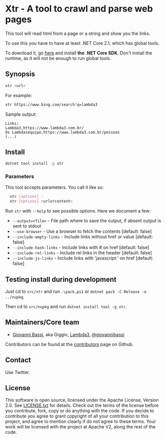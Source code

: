 # Xtr -  A tool to crawl and parse web pages

This tool will read html from a page or a string
and show you the links.

To use this you have to have at least .NET Core 2.1,
which has global tools.

To download it, go [here](https://www.microsoft.com/net/download)
and install **the .NET Core SDK**. Don't install the
runtime, as it will not be enough to run global tools.

## Synopsis

```bash
xtr <url>
```

For example:

```bash
xtr https://www.bing.com/search?q=lambda3
```

Sample output:

````
Links:
Lambda3,https://www.lambda3.com.br/
Os Lambdasequipe,https://www.lambda3.com.br/pessoas
(...)
````


## Install


```bash
dotnet tool install -g xtr
```

### Parameters

This tool accepts parameters. You call it like so:

```bash
  xtr [options] -
  xtr [options] <urlorcontent>
```

Run `xtr` with `--help`  to see possible options. Here we document a few:

* `--output=<file>` - File path where to save the output, if absent output is sent to stdout
* `--use-browser` - Use a browser to fetch the contents [default: false]
* `--include-empty-links` - Include links without href or value [default: false]
* `--include-hash-links` - Include links with # on href [default: false]
* `--include-rel-links` - Include rel links in the header [default: false]
* `--include-js-links` - Include links with 'javascript:' on  href [default: false]

## Testing install during development

Just cd to `src/xtr` and run `.\pack.ps1` or `dotnet pack -C Release -o ../nupkg`.

Then cd to `src/nupkg` and run `dotnet install tool -g xtr`.

## Maintainers/Core team

* [Giovanni Bassi](http://blog.lambda3.com.br/L3/giovannibassi/), aka Giggio, [Lambda3](http://www.lambda3.com.br), [@giovannibassi](https://twitter.com/giovannibassi)

Contributors can be found at the [contributors](https://github.com/giggio/xtr/graphs/contributors) page on Github.

## Contact

Use Twitter.

## License

This software is open source, licensed under the Apache License, Version 2.0.
See [LICENSE.txt](https://github.com/giggio/xtr/blob/master/LICENSE.txt) for details.
Check out the terms of the license before you contribute, fork, copy or do anything
with the code. If you decide to contribute you agree to grant copyright of all your contribution to this project, and agree to
mention clearly if do not agree to these terms. Your work will be licensed with the project at Apache V2, along the rest of the code.
